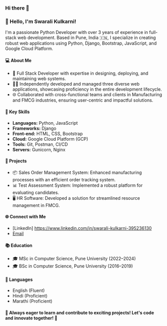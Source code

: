 ### Hi there 👋

<!--
**kulkarniswarali/kulkarniswarali** is a ✨ _special_ ✨ repository because its `README.md` (this file) appears on your GitHub profile.

Here are some ideas to get you started:

- 🔭 I’m currently working on ...
- 🌱 I’m currently learning ...
- 👯 I’m looking to collaborate on ...
- 🤔 I’m looking for help with ...
- 💬 Ask me about ...
- 📫 How to reach me: ...
- 😄 Pronouns: ...
- ⚡ Fun fact: ...
-->
### 👋 Hello, I'm Swarali Kulkarni!

I'm a passionate Python Developer with over 3 years of experience in full-stack web development. Based in Pune, India 🇮🇳, I specialize in creating robust web applications using Python, Django, Bootstrap, JavaScript, and Google Cloud Platform.

#### 💻 About Me
- 🚀 Full Stack Developer with expertise in designing, deploying, and maintaining web systems.
- 👩‍💻 Independently developed and managed three diverse web applications, showcasing proficiency in the entire development lifecycle.
- 🌐 Collaborated with cross-functional teams and clients in Manufacturing and FMCG industries, ensuring user-centric and impactful solutions.

#### 🌟 Key Skills
- **Languages:** Python, JavaScript
- **Frameworks:** Django
- **Front-end:** HTML, CSS, Bootstrap
- **Cloud:** Google Cloud Platform (GCP)
- **Tools:** Git, Postman, CI/CD
- **Servers:** Gunicorn, Nginx

#### 🚀 Projects
- 📦 Sales Order Management System: Enhanced manufacturing processes with an efficient order tracking system.
- 📊 Test Assessment System: Implemented a robust platform for evaluating candidates.
- 🖥 HR Software: Developed a solution for streamlined resource management in FMCG.

#### 🌐 Connect with Me
- [LinkedIn] https://www.linkedin.com/in/swarali-kulkarni-395236130
- [Email](mailto:swaralikulkarni12@gmail.com)

#### 📚 Education
- 🎓 MSc in Computer Science, Pune University (2022–2024)
- 🎓 BSc in Computer Science, Pune University (2016–2019)

#### 🌈 Languages
- English (Fluent)
- Hindi (Proficient)
- Marathi (Proficient)

#### 🌱 Always eager to learn and contribute to exciting projects! Let's code and innovate together! 🚀


